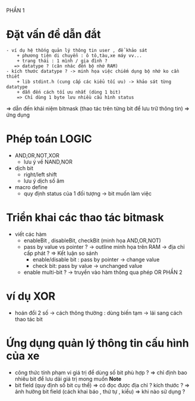PHẦN 1
# Đặt vấn đề dẫn đắt
    - ví dụ hệ thống quản lý thông tin user , để khảo sát 
        + phương tiện di chuyển : ô tô,tàu,xe máy vv...
        + trạng thái : 1 mình / gia đình ?
       => datatype ? (cân nhác đến bộ nhớ RAM)
    - kích thước datatype ? -> minh họa việc chiếm dụng bộ nhớ ko cần thiết
        + lib stdint.h (cung cấp các kiểu tối ưu) -> khảo sát từng datatype
        + dẫn đến cách tối ưu nhất (dùng 1 bit)
        => Chỉ dùng 1 byte lưu nhiều cấu hình status
  => dẫn đến khái niệm bitmask (thao tác trên từng bit để lưu trữ thông tin) => ứng dụng 
#  Phép toán LOGIC
 - AND,OR,NOT,XOR
    + lưu ý về NAND,NOR
 - dịch bit 
    + right/left shift
    + lưu ý dịch số âm
 - macro define 
    + quy định status của 1 đối tượng -> bit muốn làm việc
# Triển khai các thao tác bitmask
 - viết các hàm 
    + enableBit , disableBit, checkBit (minh họa AND,OR,NOT)
    + pass by value vs pointer ? ->  outline minh họa trên RAM -> địa chỉ cấp phát ?
    => Kết luận so sánh 
        + enable/disable bit : pass by pointer -> change value
        + check bit: pass by value -> unchanged value 
    + enable multi-bit ? -> truyền vào hàm thông qua phép OR
PHẦN 2
# ví dụ XOR
  - hoán đổi 2 số 
    -> cách thông thường : dùng biến tạm -> lái sang cách thao tác bit
# Ứng dụng quản lý thông tin cấu hình của xe
   - công thức tính phạm vi giá trị để dùng số bit phù hợp ?
       => chỉ định bao nhiêu bit để lưu dải giá trị mong muốn
       **Note**
       <!-- 
        - n bit -> scope : 0 - 2^n - 1
        - 1 bit -> scope : 0,1
        - 2 bit -> scope : 0,1,2,3
        -->
   - bit field (quy định số bit cụ thể) 
        => có đọc được địa chỉ ? kích thước ? 
        => ảnh hưởng bit field (cách khai báo , thứ tự , kiểu)
        => khi nào sử dụng ? 
     
